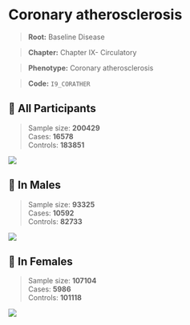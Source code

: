 # Coronary atherosclerosis

> **Root:** Baseline Disease  

> **Chapter:** Chapter IX- Circulatory  

> **Phenotype:** Coronary atherosclerosis  

> **Code:** `I9_CORATHER`

## 🧪 All Participants  
> Sample size: **200429**  
> Cases: **16578**  
> Controls: **183851**
<img src="/Disease/Figures/ALL/Incidence/I9_CORATHER.png"/>
<CsvTable src="/Disease/Data/ALL/Incidence/COX_I9_CORATHER.csv" label="🔍 View full results" />

## 👨 In Males  
> Sample size: **93325**  
> Cases: **10592**  
> Controls: **82733**
<img src="/Disease/Figures/Male/Incidence/I9_CORATHER.png"/>
<CsvTable src="/Disease/Data/Male/Incidence/COX_I9_CORATHER.csv" label="🔍 View full results" />

## 👩 In Females  
> Sample size: **107104**  
> Cases: **5986**  
> Controls: **101118**
<img src="/Disease/Figures/Female/Incidence/I9_CORATHER.png"/>
<CsvTable src="/Disease/Data/Female/Incidence/COX_I9_CORATHER.csv" label="🔍 View full results" />
